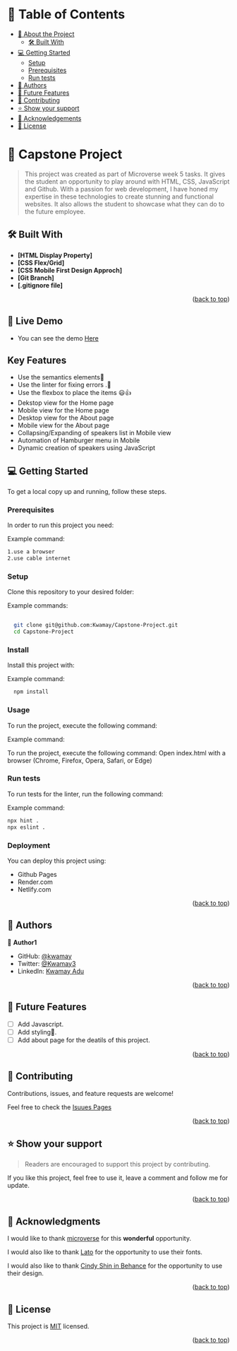 <a name="readme-top"></a>



# 📗 Table of Contents

- [📖 About the Project](#about-project)
  - [🛠 Built With](#built-with)
- [💻 Getting Started](#getting-started)
  - [Setup](#setup)
  - [Prerequisites](#prerequisites)
  - [Run tests](#run-tests)
- [👥 Authors](#authors)
- [🔭 Future Features](#future-features)
- [🤝 Contributing](#contributing)
- [⭐️ Show your support](#support)
- [🙏 Acknowledgements](#acknowledgements)
- [📝 License](#license)

<!-- PROJECT DESCRIPTION -->

# 📖 Capstone Project <a name="about-project"></a>

> This project was created as part of Microverse week 5 tasks.
It gives the student an opportunity to play around with HTML, CSS, JavaScript and Github. With a passion for web development, I have honed my expertise in these technologies to create stunning and functional websites.
It also allows the student to showcase what they can do to the future employee.


## 🛠 Built With <a name="built-with"></a>

- **[HTML Display Property]**
- **[CSS Flex/Grid]**
- **[CSS Mobile First Design Approch]**
- **[Git Branch]**
- **[.gitignore file]**


<p align="right">(<a href="#readme-top">back to top</a>)</p>

## 🚀 Live Demo

- You can see the demo [Here]()

## Key Features

- Use the semantics elements💯
-  Use the linter for fixing errors .🚀
- Use the flexbox to place the items 😃👍
- Dekstop view for the Home page
- Mobile view for the Home page
- Desktop view for the About page
- Mobile view for the About page
- Collapsing/Expanding of speakers list in Mobile view
- Automation of Hamburger menu in Mobile
- Dynamic creation of speakers using JavaScript

<!-- GETTING STARTED -->

## 💻 Getting Started <a name="getting-started"></a>



To get a local copy up and running, follow these steps.

### Prerequisites

In order to run this project you need:


Example command:

```sh
1.use a browser
2.use cable internet
```
 

### Setup

Clone this repository to your desired folder:


Example commands:

```sh
  
  git clone git@github.com:Kwamay/Capstone-Project.git
  cd Capstone-Project


```


### Install

Install this project with:


Example command:

```sh
  npm install
```


### Usage

To run the project, execute the following command:


Example command:

To run the project, execute the following command:
Open index.html with a browser (Chrome, Firefox, Opera, Safari, or Edge)


### Run tests

To run tests for the linter, run the following command:


Example command:

```sh
npx hint .
npx eslint .
```


### Deployment

You can deploy this project using:

- Github Pages
- Render.com
- Netlify.com



<p align="right">(<a href="#readme-top">back to top</a>)</p>

## 👥 Authors <a name="authors"></a>

👤 **Author1**


- GitHub: [@kwamay](https://github.com/kwamay)
- Twitter: [@Kwamay3](https://twitter.com/Kwamay3)
- LinkedIn: [Kwamay Adu](https://linkedin.com/in/кωαмαу-adu-2b396321a)



<p align="right">(<a href="#readme-top">back to top</a>)</p>

<!-- FUTURE FEATURES -->

## 🔭 Future Features <a name="future-features"></a>

- [ ] Add Javascript.
- [ ] Add styling💯.
- [ ] Add about page for the deatils of this project.

<p align="right">(<a href="#readme-top">back to top</a>)</p>

<!-- CONTRIBUTING -->

## 🤝 Contributing <a name="contributing"></a>

Contributions, issues, and feature requests are welcome!

Feel free to check the [Isuues Pages](https://github.com/Kwamay/Capstone-Project/issues)


<p align="right">(<a href="#readme-top">back to top</a>)</p>

<!-- SUPPORT -->

## ⭐️ Show your support <a name="support"></a>

> Readers are encouraged to support this project by contributing.

If you like this project, feel free to use it, leave a comment and
follow me for update.

<p align="right">(<a href="#readme-top">back to top</a>)</p>

<!-- ACKNOWLEDGEMENTS -->

## 🙏 Acknowledgments <a name="acknowledgements"></a>

I would like to thank [microverse](https://microverse.org) for this __wonderful__ opportunity.

I would also like to thank [Lato](https://www.latofonts.com/) for the opportunity to use their fonts.

I would also like to thank [Cindy Shin in Behance](https://www.behance.net/adagio07) for the opportunity to use their design.

<p align="right">(<a href="#readme-top">back to top</a>)</p>


<!-- LICENSE -->

## 📝 License <a name="license"></a>

This project is [MIT](./LICENSE) licensed.


<p align="right">(<a href="#readme-top">back to top</a>)</p>










